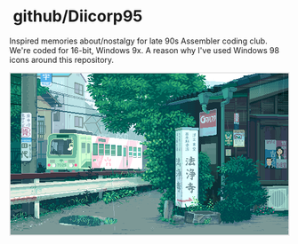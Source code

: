 # <img alt="" src="https://win98icons.alexmeub.com/icons/png/tip.png">&nbsp;github/Diicorp95
Inspired memories about/nostalgy for late 90s Assembler coding club. We're coded for 16-bit, Windows 9x. A reason why I've used Windows 98 icons around this repository.

<img alt="" src="https://raw.githubusercontent.com/Diicorp95/Diicorp95/master/digital.gif" style="border:2px solid #E6E6E6;"><!-- Trying to use some CSS -->
